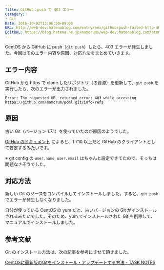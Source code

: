 ```yaml
---
Title: GitHub：push で 403 エラー
Category:
- Git
Date: 2016-10-02T13:06:50+09:00
URL: http://web-dev.hatenablog.com/entry/env/github/push-failed-http-403
EditURL: https://blog.hatena.ne.jp/mamorums/web-dev.hatenablog.com/atom/entry/10328749687187383744
---
```


CentOS から GitHub に push（`git push`）したら、403 エラーが発生しました。今回はそのエラー内容や原因、対応方法をまとめていきます。


## エラー内容
GitHub から https で clone したリポジトリ（の資源）を更新して、`git push` を実行したら、次のエラーが出力されました。

```
Error: The requested URL returned error: 403 while accessing
https://github.com/mamorum/poml.git/info/refs
```

## 原因
古い Git（バージョン 1.7.1）を使っていたのが原因のようでした。

[GitHub のドキュメント](https://help.github.com/articles/https-cloning-errors/) によると、1.7.10 以上だと GitHub のクライアントとして安定するみたいです。

※ git config の `user.name`, `user.email` はちゃんと設定できてたので、そっちは問題なさそうでした。


## 対応方法
新しい Git のソースをコンパイルしてインストールしました。すると、`git push` でエラーが発生しなくなりました。

自分が使っている CentOS の yum だと、古いバージョンの Git がインストールされるみたいでした。そのため、yum でインストールされた Git を削除して、マニュアルでインストールしました。


## 参考文献
Git のインストール方法は、次の記事を参考にさせて頂きました。

[CentOSに最新版のGitをインストール・アップデートする方法 - TASK NOTES](http://www.task-notes.com/entry/20150622/1434942000)
